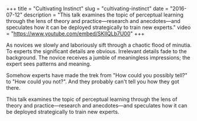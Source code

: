 +++
title = "Cultivating Instinct"
slug = "cultivating-instinct"
date = "2016-07-12"
description = "This talk examines the topic of perceptual learning through the lens of theory and practice—research and anecdotes—and speculates how it can be deployed strategically to train new experts."
video = "https://www.youtube.com/embed/SKlIQLb7U00"
+++

As novices we slowly and laboriously sift through a chaotic flood of minutia. To experts the significant details are obvious. Irrelevant details fade to the background. The novice receives a jumble of meaningless impressions; the expert sees patterns and meaning.

Somehow experts have made the trek from "How could you possibly tell?" to "How could you not?". And they probably can't tell you how they got there.

This talk examines the topic of perceptual learning through the lens of theory and practice—research and anecdotes—and speculates how it can be deployed strategically to train new experts.
